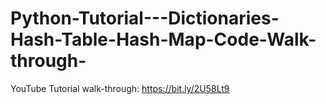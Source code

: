 # Python-Tutorial---Dictionaries-Hash-Table-Hash-Map-Code-Walk-through-
YouTube Tutorial walk-through: https://bit.ly/2U58Lt9
